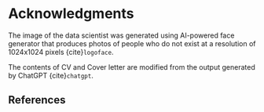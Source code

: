 # Acknowledgments

The image of the data scientist was generated using AI-powered face generator that produces photos of people who do not exist at a resolution of 1024x1024 pixels {cite}`logoface`.

The contents of CV and Cover letter are modified from the output generated by ChatGPT {cite}`chatgpt`.

## References

```{bibliography}


